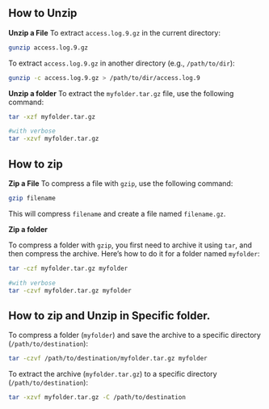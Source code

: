 
## How to Unzip 
**Unzip a File**
To extract `access.log.9.gz` in the current directory:
```sh
gunzip access.log.9.gz
```

To extract `access.log.9.gz` in another directory (e.g., `/path/to/dir`):
```sh
gunzip -c access.log.9.gz > /path/to/dir/access.log.9
```

**Unzip a folder**
To extract the `myfolder.tar.gz` file, use the following command:

```sh
tar -xzf myfolder.tar.gz

#with verbose
tar -xzvf myfolder.tar.gz
```



## How to zip 

**Zip a File**
To compress a file with `gzip`, use the following command:

```sh
gzip filename
```

This will compress `filename` and create a file named `filename.gz`.



**Zip a folder**

To compress a folder with `gzip`, you first need to archive it using `tar`, and then compress the archive. Here’s how to do it for a folder named `myfolder`:

```sh
tar -czf myfolder.tar.gz myfolder

#with verbose
tar -czvf myfolder.tar.gz myfolder
```



## How to zip and Unzip in Specific folder. 

To compress a folder (`myfolder`) and save the archive to a specific directory (`/path/to/destination`):

```sh
tar -czvf /path/to/destination/myfolder.tar.gz myfolder
```

To extract the archive (`myfolder.tar.gz`) to a specific directory (`/path/to/destination`):

```sh
tar -xzvf myfolder.tar.gz -C /path/to/destination
```